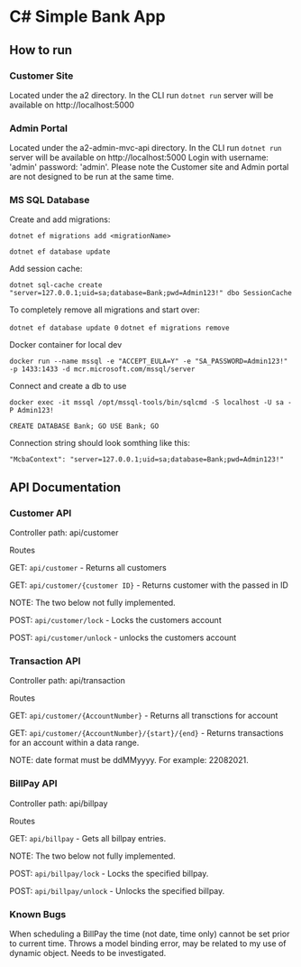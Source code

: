 # C# Simple Bank App

## How to run

### Customer Site
Located under the a2 directory. In the CLI run `dotnet run` server will be available on http://localhost:5000

### Admin Portal
Located under the a2-admin-mvc-api directory. In the CLI run `dotnet run` server will be available on http://localhost:5000
Login with username: 'admin' password: 'admin'. Please note the Customer site and Admin portal are not designed to be run at the same time.

### MS SQL Database

Create and add migrations:

`dotnet ef migrations add <migrationName>`

`dotnet ef database update`

Add session cache: 

`dotnet sql-cache create "server=127.0.0.1;uid=sa;database=Bank;pwd=Admin123!" dbo SessionCache`

To completely remove all migrations and start over:

`dotnet ef database update 0`
`dotnet ef migrations remove`

Docker container for local dev

`docker run --name mssql -e "ACCEPT_EULA=Y" -e "SA_PASSWORD=Admin123!" -p 1433:1433 -d mcr.microsoft.com/mssql/server`

Connect and create a db to use

`docker exec -it mssql /opt/mssql-tools/bin/sqlcmd -S localhost -U sa -P Admin123!`

``CREATE DATABASE Bank;
GO
USE Bank;
GO``

Connection string should look somthing like this:

`"McbaContext": "server=127.0.0.1;uid=sa;database=Bank;pwd=Admin123!"`

## API Documentation

### Customer API 
Controller path: api/customer

Routes

GET: `api/customer` - Returns all customers

GET: `api/customer/{customer ID}` - Returns customer with the passed in ID

NOTE: The two below not fully implemented.

POST: `api/customer/lock` - Locks the customers account

POST: `api/customer/unlock` - unlocks the customers account

### Transaction API
Controller path: api/transaction

Routes

GET: `api/customer/{AccountNumber}` - Returns all transctions for account

GET: `api/customer/{AccountNumber}/{start}/{end}` - Returns transactions for an account within a data range. 

NOTE: date format must be ddMMyyyy. For example: 22082021.

### BillPay API
Controller path: api/billpay

Routes

GET: `api/billpay` - Gets all billpay entries.

NOTE: The two below not fully implemented.

POST: `api/billpay/lock` - Locks the specified billpay.

POST: `api/billpay/unlock` - Unlocks the specified billpay.

### Known Bugs

When scheduling a BillPay the time (not date, time only) cannot be set prior to current time.
Throws a model binding error, may be related to my use of dynamic object. Needs to be investigated.
